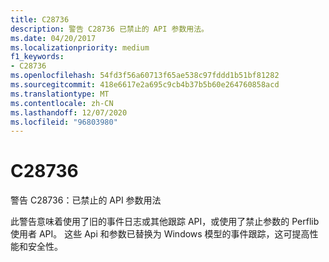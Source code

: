 ```yaml
---
title: C28736
description: 警告 C28736 已禁止的 API 参数用法。
ms.date: 04/20/2017
ms.localizationpriority: medium
f1_keywords:
- C28736
ms.openlocfilehash: 54fd3f56a60713f65ae538c97fddd1b51bf81282
ms.sourcegitcommit: 418e6617e2a695c9cb4b37b5b60e264760858acd
ms.translationtype: MT
ms.contentlocale: zh-CN
ms.lasthandoff: 12/07/2020
ms.locfileid: "96803980"
---
```

# <a name="c28736"></a>C28736

警告 C28736：已禁止的 API 参数用法

此警告意味着使用了旧的事件日志或其他跟踪 API，或使用了禁止参数的 Perflib 使用者 API。 这些 Api 和参数已替换为 Windows 模型的事件跟踪，这可提高性能和安全性。
